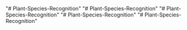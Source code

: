 "# Plant-Species-Recognition" 
"# Plant-Species-Recognition" 
"# Plant-Species-Recognition" 
"# Plant-Species-Recognition" 
"# Plant-Species-Recognition" 
